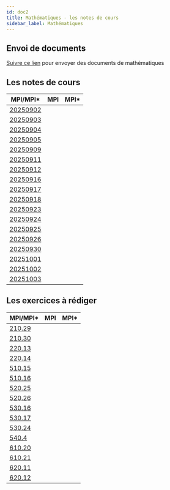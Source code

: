 ```yaml
---
id: doc2
title: Mathématiques - les notes de cours
sidebar_label: Mathématiques
---
```


## Envoi de documents

[Suivre ce lien](http://envoi.lamartin.fr) pour envoyer des documents de mathématiques 

## Les notes de cours

|MPI/MPI*|MPI|MPI*|
| ----------- | ----------- | ----------- |
|[20250902](http://einexau.cluster028.hosting.ovh.net/site/math/20250902.pdf)|||
|[20250903](http://einexau.cluster028.hosting.ovh.net/site/math/20250903.pdf)|||
|[20250904](http://einexau.cluster028.hosting.ovh.net/site/math/20250904.pdf)|||
|[20250905](http://einexau.cluster028.hosting.ovh.net/site/math/20250905.pdf)|||
|[20250909](http://einexau.cluster028.hosting.ovh.net/site/math/20250909.pdf)|||
|[20250911](http://einexau.cluster028.hosting.ovh.net/site/math/20250911.pdf)|||
|[20250912](http://einexau.cluster028.hosting.ovh.net/site/math/20250912.pdf)|||
|[20250916](http://einexau.cluster028.hosting.ovh.net/site/math/20250916.pdf)|||
|[20250917](http://einexau.cluster028.hosting.ovh.net/site/math/20250917.pdf)|||
|[20250918](http://einexau.cluster028.hosting.ovh.net/site/math/20250918.pdf)|||
|[20250923](http://einexau.cluster028.hosting.ovh.net/site/math/20250923.pdf)|||
|[20250924](http://einexau.cluster028.hosting.ovh.net/site/math/20250924.pdf)|||
|[20250925](http://einexau.cluster028.hosting.ovh.net/site/math/20250925.pdf)|||
|[20250926](http://einexau.cluster028.hosting.ovh.net/site/math/20250926.pdf)|||
|[20250930](http://einexau.cluster028.hosting.ovh.net/site/math/20250930.pdf)|||
|[20251001](http://einexau.cluster028.hosting.ovh.net/site/math/20251001.pdf)|||
|[20251002](http://einexau.cluster028.hosting.ovh.net/site/math/20251002.pdf)|||
|[20251003](http://einexau.cluster028.hosting.ovh.net/site/math/20251003.pdf)|||

## Les exercices à rédiger

|MPI/MPI*|MPI|MPI*|
| ----------- | ----------- | ----------- |
|[210.29](http://einexau.cluster028.hosting.ovh.net/site/math/210.29.pdf)|||
|[210.30](http://einexau.cluster028.hosting.ovh.net/site/math/210.30.pdf)|||
|[220.13](http://einexau.cluster028.hosting.ovh.net/site/math/220.13.pdf)|||
|[220.14](http://einexau.cluster028.hosting.ovh.net/site/math/220.14.pdf)|||
|[510.15](http://einexau.cluster028.hosting.ovh.net/site/math/510.15.pdf)|||
|[510.16](http://einexau.cluster028.hosting.ovh.net/site/math/510.16.pdf)|||
|[520.25](http://einexau.cluster028.hosting.ovh.net/site/math/520.25.pdf)|||
|[520.26](http://einexau.cluster028.hosting.ovh.net/site/math/520.26.pdf)|||
|[530.16](http://einexau.cluster028.hosting.ovh.net/site/math/530.16.pdf)|||
|[530.17](http://einexau.cluster028.hosting.ovh.net/site/math/530.17.pdf)|||
|[530.24](http://einexau.cluster028.hosting.ovh.net/site/math/530.24.pdf)|||
|[540.4](http://einexau.cluster028.hosting.ovh.net/site/math/540.4.pdf)|||
|[610.20](http://einexau.cluster028.hosting.ovh.net/site/math/610.20.pdf)|||
|[610.21](http://einexau.cluster028.hosting.ovh.net/site/math/610.21.pdf)|||
|[620.11](http://einexau.cluster028.hosting.ovh.net/site/math/620.11.pdf)|||
|[620.12](http://einexau.cluster028.hosting.ovh.net/site/math/620.12.pdf)|||

